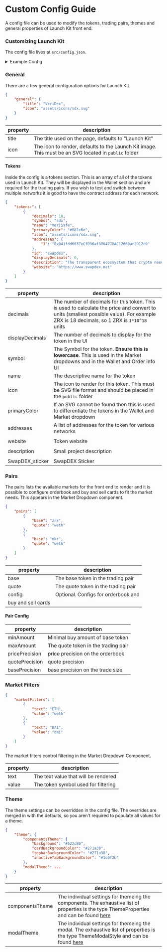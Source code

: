 # Custom Config Guide

A config file can be used to modify the tokens, trading pairs, themes and general properties of Launch Kit front end.

### Customizing Launch Kit

The config file lives at `src/config.json`.

<details><summary>Example Config</summary>

```json
{
    "general": {
        "title": "Launch Kit"
    },
    "tokens": [
        {
            "symbol": "zrx",
            "name": "0x Protocol Token",
            "primaryColor": "#333333",
            "icon": "assets/icons/zrx.svg",
            "addresses": {
                "1": "0xE41d2489571d322189246DaFA5ebDe1F4699F498",
                "3": "0xff67881f8d12f372d91baae9752eb3631ff0ed00",
                "4": "0x8080c7e4b81ecf23aa6f877cfbfd9b0c228c6ffa",
                "42": "0x2002d3812f58e35f0ea1ffbf80a75a38c32175fa",
                "50": "0x871dd7c2b4b25e1aa18728e9d5f2af4c4e431f5c"
            },
            "decimals": 18,
            "displayDecimals": 2
        },
        {
            "symbol": "weth",
            "name": "Wrapped Ether",
            "primaryColor": "#3333ff",
            "icon": "assets/icons/weth.svg",
            "addresses": {
                "1": "0xc02aaa39b223fe8d0a0e5c4f27ead9083c756cc2",
                "3": "0xc778417e063141139fce010982780140aa0cd5ab",
                "4": "0xc778417e063141139fce010982780140aa0cd5ab",
                "42": "0xd0a1e359811322d97991e03f863a0c30c2cf029c",
                "50": "0x0b1ba0af832d7c05fd64161e0db78e85978e8082"
            },
            "decimals": 18,
            "displayDecimals": 2
        },
        {
            "decimals": 18,
            "symbol": "dai",
            "name": "Dai",
            "icon": "assets/icons/dai.svg",
            "primaryColor": "#DEA349",
            "addresses": {
                "1": "0x89d24a6b4ccb1b6faa2625fe562bdd9a23260359",
                "3": "0xfc8862446cd3e4a2e7167e7d97df738407fead07",
                "4": "0x6f2d6ff85efca691aad23d549771160a12f0a0fc",
                "42": "0xc4375b7de8af5a38a93548eb8453a498222c4ff2",
                "50": ""
            }
        },
        {
            "decimals": 18,
            "symbol": "mkr",
            "name": "Maker",
            "primaryColor": "#68CCBB",
            "icon": "assets/icons/mkr.svg",
            "addresses": {
                "1": "0x9f8F72aA9304c8B593d555F12eF6589cC3A579A2",
                "3": "0x06732516acd125b6e83c127752ed5f027e1b276e",
                "4": "0xb763e26cd6dd09d16f52dc3c60ebb77e46b03290",
                "42": "0x7B6B10CAa9E8E9552bA72638eA5b47c25afea1f3",
                "50": "0x34d402f14d58e001d8efbe6585051bf9706aa064"
            }
        },
        {
            "decimals": 18,
            "symbol": "rep",
            "name": "Augur",
            "icon": "assets/icons/rep.svg",
            "primaryColor": "#512D80",
            "addresses": {
                "1": "0x1985365e9f78359a9B6AD760e32412f4a445E862",
                "3": "0xb0b443fe0e8a04c4c85e8fda9c5c1ccc057d6653",
                "4": "0x6a732d537daf79d75efaeae286d30fc578fa98d0",
                "42": "0x8CB3971b8EB709C14616BD556Ff6683019E90d9C",
                "50": "0x25b8fe1de9daf8ba351890744ff28cf7dfa8f5e3"
            }
        },
        {
            "decimals": 9,
            "symbol": "dgx",
            "name": "DigixDao",
            "icon": "assets/icons/dgx.svg",
            "primaryColor": "#E1AA3E",
            "addresses": {
                "1": "0xE0B7927c4aF23765Cb51314A0E0521A9645F0E2A",
                "3": "0xc4895a5aafa2708d6bc1294e20ec839aad156b1d",
                "4": "0xc40a46ca4bc8e6057ed571e39cf400f3f935e4d5",
                "42": "0xA4f468c9c692eb6B4b8b06270dAe7A2CfeedcDe9",
                "50": "0xcdb594a32b1cc3479d8746279712c39d18a07fc0"
            }
        },
        {
            "decimals": 18,
            "symbol": "mln",
            "name": "Melon",
            "icon": "assets/icons/mln.svg",
            "primaryColor": "#333333",
            "addresses": {
                "1": "0xec67005c4E498Ec7f55E092bd1d35cbC47C91892",
                "3": "0x823ebe83d39115536274a8617e00a1ff3544fd63",
                "4": "0x521c0941300a18a4edc697368f43a6a870be1f3d",
                "42": "0x17e394D1Df6cE29d042195Ea38411A98ff3Ead94",
                "50": "0x1e2f9e10d02a6b8f8f69fcbf515e75039d2ea30d"
            }
        }
    ],
    "pairs": [
        {
            "base": "zrx",
            "quote": "weth",
            "config": {
                "basePrecision": 2,
                "pricePrecision": 5,
                "quotePrecision": 5,
                "minAmount": 10,
                "maxAmount": 100000
            }
        },
        {
            "base": "zrx",
            "quote": "dai"
        },
        {
            "base": "mkr",
            "quote": "weth"
        },
        {
            "base": "mln",
            "quote": "weth"
        },
        {
            "base": "dgx",
            "quote": "weth"
        },
        {
            "base": "rep",
            "quote": "weth"
        }
    ],
    "marketFilters": [
        {
            "text": "ETH",
            "value": "weth"
        },
        {
            "text": "DAI",
            "value": "dai"
        }
    ]
}
```

</details>

### General

There are a few general configuration options for Launch Kit.

```json
{
    "general": {
        "title": "VeriDex",
        "icon": "assets/icons/sdx.svg"
    }
}
```

| property | description                                                                                          |
| -------- | ---------------------------------------------------------------------------------------------------- |
| title    | The title used on the page, defaults to "Launch Kit"                                                 |
| icon     | The icon to render, defaults to the Launch Kit image. This must be an SVG located in `public` folder |

#### Tokens

Inside the config is a tokens section. This is an array of all of the tokens used in Launch Kit. They will be displayed in the Wallet section and are required for the trading pairs. If you wish to test and switch between multiple networks it is good to have the contract address for each network.

```json
{
    "tokens:": [
        {
            "decimals": 18,
            "symbol": "sdx",
            "name": "VeriSafe",
            "primaryColor": "#081e6e",
            "icon": "assets/icons/sdx.svg",
            "addresses": {
                "1": "0x041fdd6637eCfD96af8804278AC12660ac2D12c0"
            },
            "id": "swapdex",
            "displayDecimals": 0,
            "description": "The transparent ecossystem that crypto needs!",
            "website": "https://www.swapdex.net"
        }
    ]
}
```

| property         | description                                                                                                                                                                            |
| ---------------- | -------------------------------------------------------------------------------------------------------------------------------------------------------------------------------------- |
| decimals         | The number of decimals for this token. This is used to calculate the price and convert to units (smallest possible value). For example ZRX is 18 decimals, so 1 ZRX is `1*10^18` units |
| displayDecimals  | The number of decimals to display for the token in the UI                                                                                                                              |
| symbol           | The Symbol for the token. **Ensure this is lowercase**. This is used in the Market dropdowns and in the Wallet and Order info UI                                                       |
| name             | The descriptive name for the token                                                                                                                                                     |
| icon             | The icon to render for this token. This must be SVG file format and should be placed in the `public` folder                                                                            |
| primaryColor     | If an SVG cannot be found then this is used to differentiate the tokens in the Wallet and Market dropdown                                                                              |
| addresses        | A list of addresses for the token for various networks                                                                                                                                 |
|                  |
| website          | Token website                                                                                                                                                                          |
|                  |
| description      | Small project description                                                                                                                                                              |
|                  |
| SwapDEX_sticker | SwapDEX Sticker                                                                                                                                                                       |

### Pairs

The pairs lists the available markets for the front end to render and it is possible to configure orderbook and buy and sell cards to fit the market needs. This appears in the Market Dropdown component.

```json
{
    "pairs": [
        {
            "base": "zrx",
            "quote": "weth"
        },
        {
            "base": "mkr",
            "quote": "weth"
        }
    ]
}
```

| property           | description                         |
| ------------------ | ----------------------------------- |
| base               | The base token in the trading pair  |
| quote              | The quote token in the trading pair |
| config             | Optional. Configs for orderbook and |
| buy and sell cards |

#### Pair Config

| property       | description                         |
| -------------- | ----------------------------------- |
| minAmount      | Minimal buy amount of base token    |
| maxAmount      | The quote token in the trading pair |
| pricePrecision | price precision on the orderbook    |
| quotePrecision | quote precision                     |
| basePrecision  | base precision on the trade size    |

### Market Filters

```json
{
    "marketFilters": [
        {
            "text": "ETH",
            "value": "weth"
        },
        {
            "text": "DAI",
            "value": "dai"
        }
    ]
}
```

The market filters control filtering in the Market Dropdown Component.

| property | description                          |
| -------- | ------------------------------------ |
| text     | The text value that will be rendered |
| value    | The token symbol used for filtering  |

### Theme

The theme settings can be overridden in the config file. The overrides are merged in with the defaults, so you aren't required to populate all values for a theme.

```json
{
    "theme": {
        "componentsTheme": {
            "background": "#522c80",
            "cardBackgroundColor": "#271a38",
            "topbarBackgroundColor": "#271a38",
            "inactiveTabBackgroundColor": "#1c0f2b"
        },
        "modalTheme": ...
    }
}
```

| property        | description                                                                                                                                                                                                                                                            |
| --------------- | ---------------------------------------------------------------------------------------------------------------------------------------------------------------------------------------------------------------------------------------------------------------------- |
| componentsTheme | The individual settings for themeing the components. The exhaustive list of properties is the type ThemeProperties and can be found [here](https://github.com/0xProject/0x-launch-kit-frontend/blob/8d6cc5be8ec536675716f4295415181c35a8b8eb/src/themes/commons.ts#L6) |
| modalTheme      | The individual settings for themeing the modal. The exhaustive list of properties is the type ThemeModalStyle and can be found [here](https://github.com/0xProject/0x-launch-kit-frontend/blob/8d6cc5be8ec536675716f4295415181c35a8b8eb/src/themes/commons.ts#L93)     |
